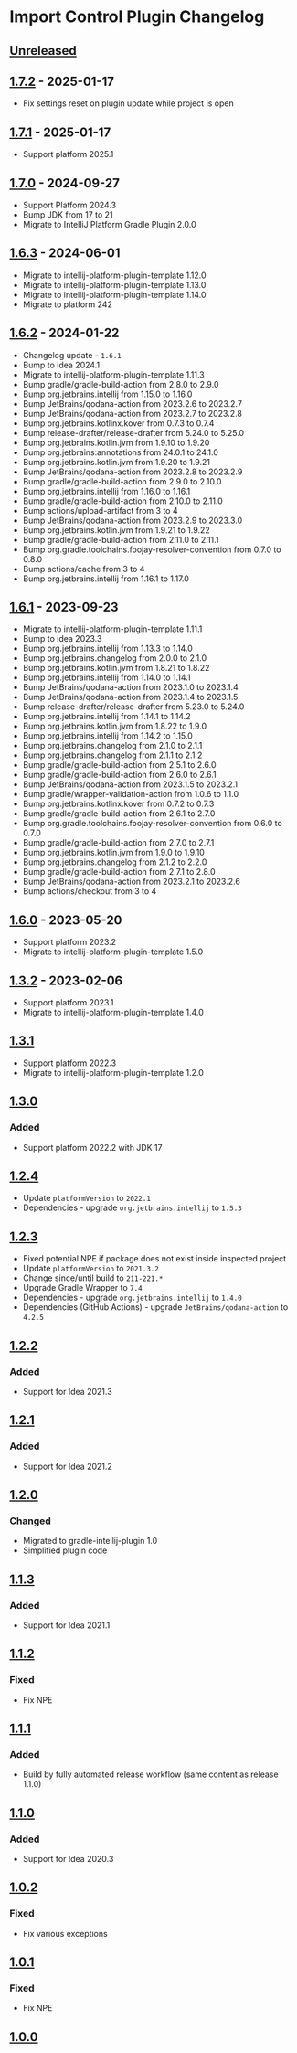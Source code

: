 <!-- Keep a Changelog guide -> https://keepachangelog.com -->

# Import Control Plugin Changelog

## [Unreleased]

## [1.7.2] - 2025-01-17

- Fix settings reset on plugin update while project is open

## [1.7.1] - 2025-01-17

- Support platform 2025.1

## [1.7.0] - 2024-09-27

- Support Platform 2024.3
- Bump JDK from 17 to 21
- Migrate to IntelliJ Platform Gradle Plugin 2.0.0

## [1.6.3] - 2024-06-01

- Migrate to intellij-platform-plugin-template 1.12.0
- Migrate to intellij-platform-plugin-template 1.13.0
- Migrate to intellij-platform-plugin-template 1.14.0
- Migrate to platform 242

## [1.6.2] - 2024-01-22

- Changelog update - `1.6.1`
- Bump to idea 2024.1
- Migrate to intellij-platform-plugin-template 1.11.3
- Bump gradle/gradle-build-action from 2.8.0 to 2.9.0
- Bump org.jetbrains.intellij from 1.15.0 to 1.16.0
- Bump JetBrains/qodana-action from 2023.2.6 to 2023.2.7
- Bump JetBrains/qodana-action from 2023.2.7 to 2023.2.8
- Bump org.jetbrains.kotlinx.kover from 0.7.3 to 0.7.4
- Bump release-drafter/release-drafter from 5.24.0 to 5.25.0
- Bump org.jetbrains.kotlin.jvm from 1.9.10 to 1.9.20
- Bump org.jetbrains:annotations from 24.0.1 to 24.1.0
- Bump org.jetbrains.kotlin.jvm from 1.9.20 to 1.9.21
- Bump JetBrains/qodana-action from 2023.2.8 to 2023.2.9
- Bump gradle/gradle-build-action from 2.9.0 to 2.10.0
- Bump org.jetbrains.intellij from 1.16.0 to 1.16.1
- Bump gradle/gradle-build-action from 2.10.0 to 2.11.0
- Bump actions/upload-artifact from 3 to 4
- Bump JetBrains/qodana-action from 2023.2.9 to 2023.3.0
- Bump org.jetbrains.kotlin.jvm from 1.9.21 to 1.9.22
- Bump gradle/gradle-build-action from 2.11.0 to 2.11.1
- Bump org.gradle.toolchains.foojay-resolver-convention from 0.7.0 to 0.8.0
- Bump actions/cache from 3 to 4
- Bump org.jetbrains.intellij from 1.16.1 to 1.17.0

## [1.6.1] - 2023-09-23

- Migrate to intellij-platform-plugin-template 1.11.1
- Bump to idea 2023.3
- Bump org.jetbrains.intellij from 1.13.3 to 1.14.0
- Bump org.jetbrains.changelog from 2.0.0 to 2.1.0
- Bump org.jetbrains.kotlin.jvm from 1.8.21 to 1.8.22
- Bump org.jetbrains.intellij from 1.14.0 to 1.14.1
- Bump JetBrains/qodana-action from 2023.1.0 to 2023.1.4
- Bump JetBrains/qodana-action from 2023.1.4 to 2023.1.5
- Bump release-drafter/release-drafter from 5.23.0 to 5.24.0
- Bump org.jetbrains.intellij from 1.14.1 to 1.14.2
- Bump org.jetbrains.kotlin.jvm from 1.8.22 to 1.9.0
- Bump org.jetbrains.intellij from 1.14.2 to 1.15.0
- Bump org.jetbrains.changelog from 2.1.0 to 2.1.1
- Bump org.jetbrains.changelog from 2.1.1 to 2.1.2
- Bump gradle/gradle-build-action from 2.5.1 to 2.6.0
- Bump gradle/gradle-build-action from 2.6.0 to 2.6.1
- Bump JetBrains/qodana-action from 2023.1.5 to 2023.2.1
- Bump gradle/wrapper-validation-action from 1.0.6 to 1.1.0
- Bump org.jetbrains.kotlinx.kover from 0.7.2 to 0.7.3
- Bump gradle/gradle-build-action from 2.6.1 to 2.7.0
- Bump org.gradle.toolchains.foojay-resolver-convention from 0.6.0 to 0.7.0
- Bump gradle/gradle-build-action from 2.7.0 to 2.7.1
- Bump org.jetbrains.kotlin.jvm from 1.9.0 to 1.9.10
- Bump org.jetbrains.changelog from 2.1.2 to 2.2.0
- Bump gradle/gradle-build-action from 2.7.1 to 2.8.0
- Bump JetBrains/qodana-action from 2023.2.1 to 2023.2.6
- Bump actions/checkout from 3 to 4

## [1.6.0] - 2023-05-20

- Support platform 2023.2
- Migrate to intellij-platform-plugin-template 1.5.0

## [1.3.2] - 2023-02-06

- Support platform 2023.1
- Migrate to intellij-platform-plugin-template 1.4.0

## [1.3.1]

- Support platform 2022.3
- Migrate to intellij-platform-plugin-template 1.2.0

## [1.3.0]

### Added

- Support platform 2022.2 with JDK 17

## [1.2.4]

- Update `platformVersion` to `2022.1`
- Dependencies - upgrade `org.jetbrains.intellij` to `1.5.3`

## [1.2.3]

- Fixed potential NPE if package does not exist inside inspected project
- Update `platformVersion` to `2021.3.2`
- Change since/until build to `211-221.*`
- Upgrade Gradle Wrapper to `7.4`
- Dependencies - upgrade `org.jetbrains.intellij` to `1.4.0`
- Dependencies (GitHub Actions) - upgrade `JetBrains/qodana-action` to `4.2.5`

## [1.2.2]

### Added

- Support for Idea 2021.3

## [1.2.1]

### Added

- Support for Idea 2021.2

## [1.2.0]

### Changed

- Migrated to gradle-intellij-plugin 1.0
- Simplified plugin code

## [1.1.3]

### Added

- Support for Idea 2021.1

## [1.1.2]

### Fixed

- Fix NPE

## [1.1.1]

### Added

- Build by fully automated release workflow (same content as release 1.1.0)

## [1.1.0]

### Added

- Support for Idea 2020.3

## [1.0.2]

### Fixed

- Fix various exceptions

## [1.0.1]

### Fixed

- Fix NPE

## [1.0.0]

[Unreleased]: https://github.com/frimtec/idea-import-control-plugin/compare/v1.7.2...HEAD
[1.7.2]: https://github.com/frimtec/idea-import-control-plugin/compare/v1.7.1...v1.7.2
[1.7.1]: https://github.com/frimtec/idea-import-control-plugin/compare/v1.7.0...v1.7.1
[1.7.0]: https://github.com/frimtec/idea-import-control-plugin/compare/v1.6.3...v1.7.0
[1.6.3]: https://github.com/frimtec/idea-import-control-plugin/compare/v1.6.2...v1.6.3
[1.6.2]: https://github.com/frimtec/idea-import-control-plugin/compare/v1.6.1...v1.6.2
[1.6.1]: https://github.com/frimtec/idea-import-control-plugin/compare/v1.6.0...v1.6.1
[1.6.0]: https://github.com/frimtec/idea-import-control-plugin/compare/v1.3.2...v1.6.0
[1.3.2]: https://github.com/frimtec/idea-import-control-plugin/compare/v1.3.1...v1.3.2
[1.3.1]: https://github.com/frimtec/idea-import-control-plugin/compare/v1.3.0...v1.3.1
[1.3.0]: https://github.com/frimtec/idea-import-control-plugin/compare/v1.2.4...v1.3.0
[1.2.4]: https://github.com/frimtec/idea-import-control-plugin/compare/v1.2.3...v1.2.4
[1.2.3]: https://github.com/frimtec/idea-import-control-plugin/compare/v1.2.2...v1.2.3
[1.2.2]: https://github.com/frimtec/idea-import-control-plugin/compare/v1.2.1...v1.2.2
[1.2.1]: https://github.com/frimtec/idea-import-control-plugin/compare/v1.2.0...v1.2.1
[1.2.0]: https://github.com/frimtec/idea-import-control-plugin/compare/v1.1.3...v1.2.0
[1.1.3]: https://github.com/frimtec/idea-import-control-plugin/compare/v1.1.2...v1.1.3
[1.1.2]: https://github.com/frimtec/idea-import-control-plugin/compare/v1.1.1...v1.1.2
[1.1.1]: https://github.com/frimtec/idea-import-control-plugin/compare/v1.1.0...v1.1.1
[1.1.0]: https://github.com/frimtec/idea-import-control-plugin/compare/v1.0.2...v1.1.0
[1.0.2]: https://github.com/frimtec/idea-import-control-plugin/compare/v1.0.1...v1.0.2
[1.0.1]: https://github.com/frimtec/idea-import-control-plugin/compare/v1.0.0...v1.0.1
[1.0.0]: https://github.com/frimtec/idea-import-control-plugin/commits/v1.0.0
